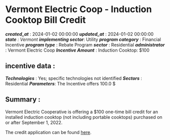 # Vermont Electric Coop - Induction Cooktop Bill Credit 
 ***created_at*** : 2024-01-02 00:00:00 
 ***updated_at*** : 2024-01-02 00:00:00 
 ***state** : Vermont 
 **implementing sector***: Utility 
 ***program category*** : Financial Incentive 
 ***program type*** : Rebate Program 
 ***sector*** : Residential 
 ***administrator*** : Vermont Electric Coop 
 ***Incentive Amount*** : Induction Cooktop: $100

 
 ## incentive data : 
 ***Technologies*** : Yes; specific technologies not identified 
 ***Sectors*** : Residential 
 ***Parameters***: The Incentive offers 100.0 $ 
 
 ## Summary : 
 Vermont Electric Cooperative is offering a $100 one-time bill credit for an
installed induction cooktop (not including portable cooktops) purchased on or
after September 1, 2022.

The credit application can be found
[here](https://vermontelectric.coop/client_media/files/Induction_cooktop_incentive_form_9_1_22_Fillable.pdf).

 
 